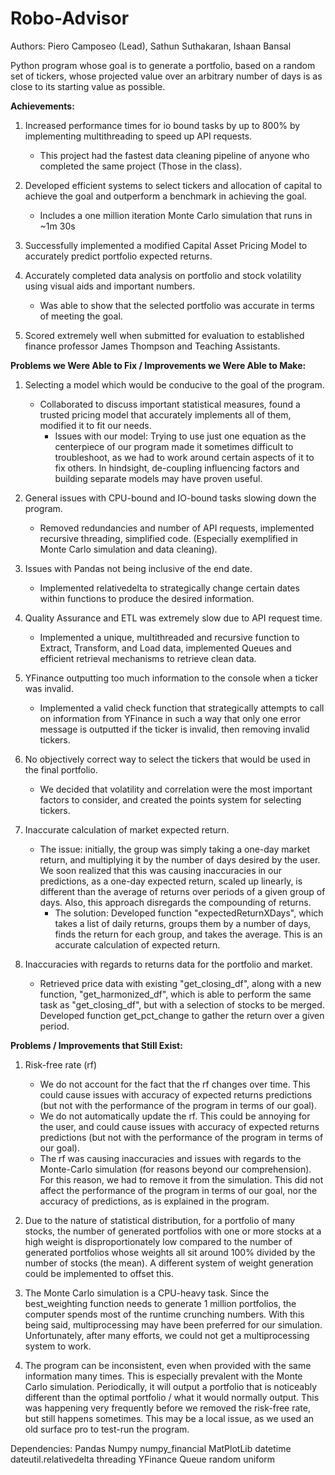 # Robo-Advisor

Authors: Piero Camposeo (Lead), Sathun Suthakaran, Ishaan Bansal

Python program whose goal is to generate a portfolio, based on a random set of tickers, whose projected value over an arbitrary number of days is as close to its starting value as possible.

<b>Achievements:</b>

1. Increased performance times for io bound tasks by up to 800% by implementing multithreading to speed up API requests.
    - This project had the fastest data cleaning pipeline of anyone who completed the same project (Those in the class).

2. Developed efficient systems to select tickers and allocation of capital to achieve the goal and outperform a benchmark in achieving the goal.
    - Includes a one million iteration Monte Carlo simulation that runs in ~1m 30s

3. Successfully implemented a modified Capital Asset Pricing Model to accurately predict portfolio expected returns.

4. Accurately completed data analysis on portfolio and stock volatility using visual aids and important numbers.
    - Was able to show that the selected portfolio was accurate in terms of meeting the goal.

5. Scored extremely well when submitted for evaluation to established finance professor James Thompson and Teaching Assistants.

<b>Problems we Were Able to Fix / Improvements we Were Able to Make:</b>

1. Selecting a model which would be conducive to the goal of the program.
    - Collaborated to discuss important statistical measures, found a trusted pricing model that accurately implements all of them, modified it to fit our needs.
        - Issues with our model: Trying to use just one equation as the centerpiece of our program made it sometimes difficult to troubleshoot, as we had to work around certain aspects of it to fix others. In hindsight, de-coupling influencing factors and building separate models may have proven useful.

2. General issues with CPU-bound and IO-bound tasks slowing down the program.
    - Removed redundancies and number of API requests, implemented recursive threading, simplified code. (Especially exemplified in Monte Carlo simulation and data cleaning).

3. Issues with Pandas not being inclusive of the end date.
    - Implemented relativedelta to strategically change certain dates within functions to produce the desired information.

4. Quality Assurance and ETL was extremely slow due to API request time.
    - Implemented a unique, multithreaded and recursive function to Extract, Transform, and Load data, implemented Queues and efficient retrieval mechanisms to retrieve clean data.

5. YFinance outputting too much information to the console when a ticker was invalid.
    - Implemented a valid check function that strategically attempts to call on information from YFinance in such a way that only one error message is outputted if the ticker is invalid, then removing invalid tickers.

6. No objectively correct way to select the tickers that would be used in the final portfolio.
    - We decided that volatility and correlation were the most important factors to consider, and created the points system for selecting tickers.

7. Inaccurate calculation of market expected return.
    - The issue: initially, the group was simply taking a one-day market return, and multiplying it by the number of days desired by the user. We soon realized that this was causing inaccuracies in our predictions, as a one-day expected return, scaled up linearly, is different than the average of returns over periods of a given group of days. Also, this approach disregards the compounding of returns.
        - The solution: Developed function "expectedReturnXDays", which takes a list of daily returns, groups them by a number of days, finds the return for each group, and takes the average. This is an accurate calculation of expected return.

8. Inaccuracies with regards to returns data for the portfolio and market.
    - Retrieved price data with existing "get_closing_df", along with a new function, "get_harmonized_df", which is able to perform the same task as "get_closing_df", but with a selection of stocks to be merged. Developed function get_pct_change to gather the return over a given period.

<b>Problems / Improvements that Still Exist:</b>

1. Risk-free rate (rf)
    - We do not account for the fact that the rf changes over time. This could cause issues with accuracy of expected returns predictions (but not with the performance of the program in terms of our goal).
    - We do not automatically update the rf. This could be annoying for the user, and could cause issues with accuracy of expected returns predictions (but not with the performance of the program in terms of our goal).
    - The rf was causing inaccuracies and issues with regards to the Monte-Carlo simulation (for reasons beyond our comprehension). For this reason, we had to remove it from the simulation. This did not affect the performance of the program in terms of our goal, nor the accuracy of predictions, as is explained in the program.

2. Due to the nature of statistical distribution, for a portfolio of many stocks, the number of generated portfolios with one or more stocks at 
a high weight is disproportionately low compared to the number of generated portfolios whose weights all sit around 100% divided by the number of stocks (the mean). A different system of weight generation could be implemented to offset this.

3. The Monte Carlo simulation is a CPU-heavy task. Since the best_weighting function needs to generate 1 million portfolios, the computer spends most of the runtime crunching numbers. With this being said, multiprocessing may have been preferred for our simulation. Unfortunately, after many efforts, we could not get a multiprocessing system to work.

4. The program can be inconsistent, even when provided with the same information many times. This is especially prevalent with the Monte Carlo simulation. Periodically, it will output a portfolio that is noticeably different than the optimal portfolio / what it would normally output. This was happening very frequently before we removed the risk-free rate, but still happens sometimes. This may be a local issue, as we used an old surface pro to test-run the program.

Dependencies:
Pandas
Numpy
numpy_financial
MatPlotLib
datetime
dateutil.relativedelta
threading
YFinance
Queue
random
uniform